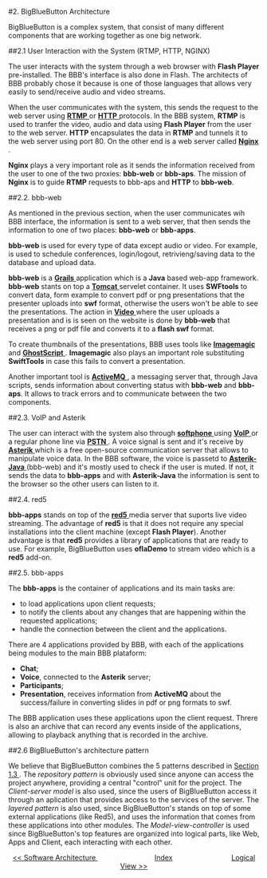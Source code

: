#2. BigBlueButton Architecture

BigBlueButton is a complex system, that consist of many different components that are working together as one big network. 

##2.1 User Interaction with the System (RTMP, HTTP, NGINX)

The user interacts with the system through a web browser with **Flash Player** pre-installed. The BBB's interface is also done in Flash. The architects of BBB probably chose it because is one of those languages that allows very easily to send/receive audio and video streams.

When the user communicates with the system, this sends the request to the web server using <a href="https://en.wikipedia.org/wiki/Real_Time_Messaging_Protocol"> **RTMP** </a> or <a href="https://en.wikipedia.org/wiki/Hypertext_Transfer_Protocol"> **HTTP** </a> protocols. In the BBB system, **RTMP** is used to tranfer the video, audio and data using **Flash Player** from the user to the web server.  **HTTP** encapsulates the data in **RTMP** and tunnels it to the web server using port 80. On the other end is a web server called <a href="https://en.wikipedia.org/wiki/Nginx"> **Nginx** </a>.



**Nginx** plays a very important role as it sends the information received from the user to one of the two proxies: **bbb-web** or **bbb-aps**. The mission of **Nginx** is to guide **RTMP** requests to bbb-aps and **HTTP** to **bbb-web**.

##2.2. bbb-web

As mentioned in the previous section, when the user communicates wih BBB interface, the information is sent to a web server, that then sends the information to one of two places: **bbb-web** or **bbb-apps**.

**bbb-web** is used for every type of data except audio or video. For example, is used to schedule conferences, login/logout, retrivieng/saving data to the database and upload data.

**bbb-web** is a <a href="https://grails.org/"> **Grails** </a> application which is a **Java**  based web-app framework.
**bbb-web** stants on top a <a href="http://tomcat.apache.org/"> **Tomcat** </a> servelet container. It uses **SWFtools** to convert data, form example to convert pdf or png presentations that the presenter uploads into **swf** format, otherwise the users won't be able to see the presentations. The action in <a href="http://bigbluebutton.org/sites/all/videos/join/index.html"> **Video** </a> where the user uploads a presentation and is is seen on the website is done by **bbb-web** that receives a png or pdf file and converts it to a **flash swf** format.

To create thumbnails of the presentations, BBB uses tools like <a href="http://www.imagemagick.org/script/index.php"> **Imagemagic** </a> and <a href="https://en.wikipedia.org/wiki/Ghostscript"> **GhostScript** </a>. **Imagemagic** also plays an important role substituting **SwiftTools** in case this fails to convert a presentation. 

Another important tool is <a href="http://activemq.apache.org/"> **ActiveMQ** </a>, a messaging server that, through Java scripts, sends information about converting status with **bbb-web** and **bbb-aps**. It allows to track errors and to communicate between the two components.

##2.3. VoIP and Asterik

The user can interact with the system also through <a href="https://en.wikipedia.org/wiki/Softphone/">  **softphone** </a>  using  <a href="https://en.wikipedia.org/wiki/Voice_over_IP/">  **VoIP** </a> or a regular phone line via <a href="https://en.wikipedia.org/wiki/Public_switched_telephone_network">  **PSTN** </a>. A voice signal is sent and it's receive by <a href="http://www.asterisk.org/">  **Asterik** </a> which is a free open-source communication server that allows to manipulate voice data. In the BBB software, the voice is passetd to <a href="https://blogs.reucon.com/asterisk-java/">  **Asterik-Java** </a> (bbb-web) and it's mostly used to check if the user is muted. If not, it sends the data to **bbb-apps** and with **Asterik-Java** the information is sent to the browser so the other users can listen to it.

##2.4. red5

**bbb-apps** stands on top of the <a href="https://github.com/Red5"> **red5** </a> media server that suports live video streaming. The advantage of **red5** is that it does not require any special installations into the client machine (except **Flash Player**). Another advantage is that **red5** provides a library of applications that are ready to use. For example, BigBlueButton uses **oflaDemo** to stream video which is a **red5** add-on.

##2.5. bbb-apps

The **bbb-apps** is the container of applications and its main tasks are:
* to load applications upon client requests;
* to notify the clients about any changes that are happening within the requested applications;
* handle the connection between the client and the applications.

There are 4 applications provided by BBB, with each of the applications being modules to the main BBB plataform:

* **Chat**;
* **Voice**, connected to the **Asterik** server;
* **Participants**;
* **Presentation**, receives information from **ActiveMQ** about the success/failure  in converting slides in pdf or png formats to swf.

The BBB application uses these applications upon the client request. Threre is also an archive that can record any events inside of the applications, allowing to playback anything that is recorded in the archive.

##2.6 BigBlueButton's architecture pattern

We believe that BigBlueButton combines the 5 patterns described in <a href="https://github.com/mariateresachaves/bigbluebutton/blob/master/ESOF-DOCS/Software_Architecture/Software%20Architecture.md#13-architectural-patterns">Section 1.3 </a>. The *repository pattern* is obviously used since anyone can access the project anywhere, providing a central "control" unit for the project. The *Client-server model* is also used, since the users of BigBlueButton access it through an aplication that provides access to the services of the server. The *layered pattern* is also used, since BigBlueButton's stands on top of some external applications (like Red5), and uses the information that comes from these applications into other modules. The *Model-view-controller* is used since BigBlueButton's top features are organized into logical parts, like Web, Apps and Client, each interacting with each other. 

<p align=center>
  <a href="https://github.com/mariateresachaves/bigbluebutton/blob/master/ESOF-DOCS/Software_Architecture/Software%20Architecture.md#1-software-architecture"><< Software Architecture </a>
  &nbsp;&nbsp;&nbsp;&nbsp;&nbsp;&nbsp;&nbsp;&nbsp;&nbsp;&nbsp;&nbsp;&nbsp;&nbsp;&nbsp;&nbsp;&nbsp;&nbsp;&nbsp;&nbsp;&nbsp;&nbsp;&nbsp;&nbsp;&nbsp;&nbsp;&nbsp;&nbsp;&nbsp;
  <a href="https://github.com/mariateresachaves/bigbluebutton/blob/master/ESOF-DOCS/Software_Architecture/Index.md">Index</a>
  &nbsp;&nbsp;&nbsp;&nbsp;&nbsp;&nbsp;&nbsp;&nbsp;&nbsp;&nbsp;&nbsp;&nbsp;&nbsp;&nbsp;&nbsp;&nbsp;&nbsp;&nbsp;&nbsp;&nbsp;&nbsp;&nbsp;&nbsp;&nbsp;&nbsp;&nbsp;&nbsp;&nbsp;
  <a href="https://github.com/mariateresachaves/bigbluebutton/blob/master/ESOF-DOCS/Software_Architecture/Logical%20View.md#3-logical-view">Logical View >></a>
</p>
